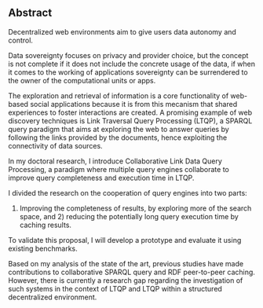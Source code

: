 ## Abstract
<!-- Context -->
Decentralized web environments aim to give users data autonomy and control.
<!-- Need -->
Data sovereignty focuses on privacy and provider choice,
but the concept is not complete if it does not include the concrete usage of the data,
if when it comes to the working of applications sovereignty can be
surrendered to the owner of the computational units or apps.
<!-- Task -->
The exploration and retrieval of information is a core functionality of web-based social
applications because it is from this mecanism that shared experiences to foster interactions are created.
A promising example of web discovery techniques is Link Traversal Query Processing (LTQP),
a SPARQL query paradigm that aims at exploring the web to answer queries by following the links provided by the documents,
hence exploiting the connectivity of data sources.
<!-- Object -->
In my doctoral research, I introduce Collaborative Link Data Query Processing,
a paradigm where multiple query engines collaborate to improve query completeness and execution time in LTQP.
<!-- Findings -->
I divided the research on the cooperation of query engines into two parts:
1) Improving the completeness of results, by exploring more of the search space,
and 2) reducing the potentially long query execution time by caching results.
<!-- Conclusion -->
To validate this proposal, I will develop a prototype and evaluate it using existing benchmarks.
<!-- Perspectives -->
Based on my analysis of the state of the art,
previous studies have made contributions to collaborative SPARQL query and RDF peer-to-peer caching.
However, there is currently a research gap regarding the investigation of such systems in
the context of LTQP and LTQP within a structured decentralized environment.
